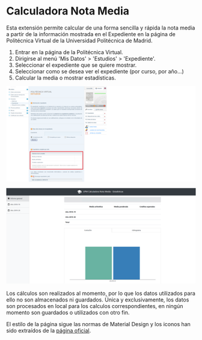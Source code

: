 # Calculadora Nota Media

Esta extensión permite calcular de una forma sencilla y rápida la nota media
a partir de la información mostrada en el Expediente en la página de Politécnica
Virtual de la Universidad Politécnica de Madrid.

1. Entrar en la página de la Politécnica Virtual.
2. Dirigirse al menú 'Mis Datos' > 'Estudios' > 'Expediente'.
3. Seleccionar el expediente que se quiere mostrar.
4. Seleccionar como se desea ver el expediente (por curso, por año...)
5. Calcular la media o mostrar estadísticas.

![Politécnica Virtual](docs/pv.png)

![Estadísticas](docs/statistics.png)

Los cálculos son realizados al momento, por lo que los datos utilizados para ello
no son almacenados ni guardados. Única y exclusivamente, los datos son procesados
en local para los calculos correspondientes, en ningún momento son guardados o
utilizados con otro fin.

El estilo de la página sigue las normas de Material Design y los iconos han sido
extraídos de la [página oficial](https://material.io/resources/icons/?style=baseline).
